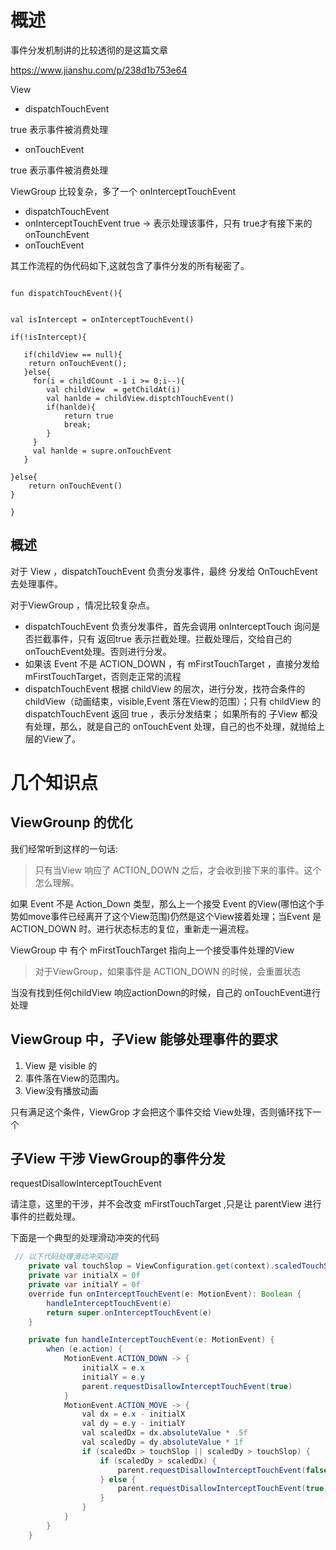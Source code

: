 # 概述

事件分发机制讲的比较透彻的是这篇文章

https://www.jianshu.com/p/238d1b753e64


View 

- dispatchTouchEvent

true 表示事件被消费处理
- onTouchEvent

true 表示事件被消费处理


ViewGroup 比较复杂，多了一个  onInterceptTouchEvent

- dispatchTouchEvent
 - onInterceptTouchEvent
true -> 表示处理该事件，只有 true才有接下来的 onTounchEvent
 - onTouchEvent


其工作流程的伪代码如下,这就包含了事件分发的所有秘密了。

````

fun dispatchTouchEvent(){
   

val isIntercept = onInterceptTouchEvent()

if(!isIntercept){

   if(childView == null){
    return onTouchEvent();
   }else{
     for(i = childCount -1 i >= 0;i--){
        val childView  = getChildAt(i)
        val hanlde = childView.disptchTouchEvent()
        if(hanlde){
            return true
            break;
        }
     }
     val hanlde = supre.onTouchEvent
   }

}else{
    return onTouchEvent()
}

}
````

## 概述

对于 View ，dispatchTouchEvent 负责分发事件，最终 分发给 OnTouchEvent去处理事件。



对于ViewGroup ，情况比较复杂点。
 -   dispatchTouchEvent 负责分发事件，首先会调用 onInterceptTouch 询问是否拦截事件，只有 返回true 表示拦截处理。拦截处理后，交给自己的onTouchEvent处理。否则进行分发。
 -  如果该 Event 不是 ACTION_DOWN ，有 mFirstTouchTarget ，直接分发给 mFirstTouchTarget，否则走正常的流程
 -  dispatchTouchEvent 根据 childView 的层次，进行分发，找符合条件的childView（动画结束，visible,Event 落在View的范围）；只有 childView 的 dispatchTouchEvent 返回 true ，表示分发结束； 如果所有的 子View 都没有处理，那么，就是自己的 onTouchEvent 处理，自己的也不处理，就抛给上层的View了。

# 几个知识点

## ViewGrounp 的优化

我们经常听到这样的一句话:
> 只有当View 响应了 ACTION_DOWN 之后，才会收到接下来的事件。这个怎么理解。

如果 Event 不是 Action_Down 类型，那么上一个接受 Event 的View(哪怕这个手势如move事件已经离开了这个View范围)仍然是这个View接着处理；当Event 是 ACTION_DOWN 时。进行状态标志的复位，重新走一遍流程。


ViewGroup 中 有个 mFirstTouchTarget 指向上一个接受事件处理的View

> 对于ViewGroup，如果事件是 ACTION_DOWN 的时候，会重置状态

当没有找到任何childView 响应actionDown的时候，自己的 onTouchEvent进行处理

##  ViewGroup 中，子View 能够处理事件的要求

 1. View 是 visible 的
 2. 事件落在View的范围内。
 3. View没有播放动画

只有满足这个条件，ViewGrop 才会把这个事件交给 View处理，否则循环找下一个


## 子View 干涉 ViewGroup的事件分发

requestDisallowInterceptTouchEvent


请注意，这里的干涉，并不会改变 mFirstTouchTarget ,只是让 parentView 进行事件的拦截处理。


下面是一个典型的处理滑动冲突的代码

```java
 // 以下代码处理滑动冲突问题
    private val touchSlop = ViewConfiguration.get(context).scaledTouchSlop
    private var initialX = 0f
    private var initialY = 0f
    override fun onInterceptTouchEvent(e: MotionEvent): Boolean {
        handleInterceptTouchEvent(e)
        return super.onInterceptTouchEvent(e)
    }

    private fun handleInterceptTouchEvent(e: MotionEvent) {
        when (e.action) {
            MotionEvent.ACTION_DOWN -> {
                initialX = e.x
                initialY = e.y
                parent.requestDisallowInterceptTouchEvent(true)
            }
            MotionEvent.ACTION_MOVE -> {
                val dx = e.x - initialX
                val dy = e.y - initialY
                val scaledDx = dx.absoluteValue * .5f
                val scaledDy = dy.absoluteValue * 1f
                if (scaledDx > touchSlop || scaledDy > touchSlop) {
                    if (scaledDy > scaledDx) {
                        parent.requestDisallowInterceptTouchEvent(false)
                    } else {
                        parent.requestDisallowInterceptTouchEvent(true)
                    }
                }
            }
        }
    }
```

